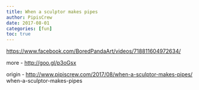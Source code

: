 ```yaml
---
title: When a sculptor makes pipes
author: PipisCrew
date: 2017-08-01
categories: [fun]
toc: true
---
```


https://www.facebook.com/BoredPandaArt/videos/718811604972634/

more - http://goo.gl/p3oGsx

origin - http://www.pipiscrew.com/2017/08/when-a-sculptor-makes-pipes/ when-a-sculptor-makes-pipes